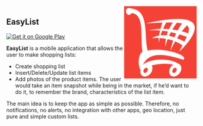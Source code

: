 [google_play_button]: https://play.google.com/intl/en_us/badges/images/badge_new.png
[google_play]: https://play.google.com/store/apps/details?id=net.tzaz.easylist

<img align="right" src="images/easylist-192-192.png" alt="">

## EasyList

[![Get it on Google Play][google_play_button]][google_play]

**EasyList** is a mobile application that allows the user to make shopping lists:
- Create shopping list
- Insert/Delete/Update list items
- Add photos of the product items. The user would take an item snapshot while being in the market, if he’d want to do it, to remember the brand, characteristics of the list item.

The main idea is to keep the app as simple as possible. Therefore, no notifications, no alerts, no integration with other apps, geo location, just pure and simple custom lists.

